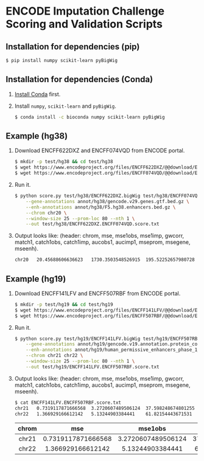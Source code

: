 # ENCODE Imputation Challenge Scoring and Validation Scripts

## Installation for dependencies (pip)

```bash
$ pip install numpy scikit-learn pyBigWig
```

## Installation for dependencies (Conda)

1) [Install Conda](https://conda.io/docs/user-guide/install/linux.html) first.

2) Install `numpy`, `scikit-learn` and `pyBigWig`.
	```bash
	$ conda install -c bioconda numpy scikit-learn pyBigWig 
	```

## Example (hg38)

1) Download ENCFF622DXZ and ENCFF074VQD from ENCODE portal.
	```bash
	$ mkdir -p test/hg38 && cd test/hg38
	$ wget https://www.encodeproject.org/files/ENCFF622DXZ/@@download/ENCFF622DXZ.bigWig
	$ wget https://www.encodeproject.org/files/ENCFF074VQD/@@download/ENCFF074VQD.bigWig
	```

2) Run it.
	```bash
	$ python score.py test/hg38/ENCFF622DXZ.bigWig test/hg38/ENCFF074VQD.bigWig \
		--gene-annotations annot/hg38/gencode.v29.genes.gtf.bed.gz \
		--enh-annotations annot/hg38/F5.hg38.enhancers.bed.gz \
		--chrom chr20 \
		--window-size 25 --prom-loc 80 --nth 1 \
		--out test/hg38/ENCFF622DXZ.ENCFF074VQD.score.txt
	```

3) Output looks like: (header: chrom, mse, mse1obs, mse1imp, gwcorr, match1, catch1obs, catch1imp, aucobs1, aucimp1, mseprom, msegene, mseenh).
	```bash
	chr20	20.45688606636623	1730.3503548526915	195.52252657980728	0.01705378703206674	848	3462	2976	0.5852748736100822	0.590682173511888	376.1018309950674	31.24613030186926	94.01719916101615
	```

## Example (hg19)

1) Download ENCFF141LFV and ENCFF507RBF from ENCODE portal.
	```bash
	$ mkdir -p test/hg19 && cd test/hg19
	$ wget https://www.encodeproject.org/files/ENCFF141LFV/@@download/ENCFF141LFV.bigWig
	$ wget https://www.encodeproject.org/files/ENCFF507RBF/@@download/ENCFF507RBF.bigWig
	```

2) Run it.
	```bash
	$ python score.py test/hg19/ENCFF141LFV.bigWig test/hg19/ENCFF507RBF.bigWig \
		--gene-annotations annot/hg19/gencode.v19.annotation.protein_coding.full.sorted.genes.bed.gz \
		--enh-annotations annot/hg19/human_permissive_enhancers_phase_1_and_2.bed.gz \
		--chrom chr21 chr22 \
		--window-size 25 --prom-loc 80 --nth 1 \
		--out test/hg19/ENCFF141LFV.ENCFF507RBF.score.txt
	```

3) Output looks like: (header: chrom, mse, mse1obs, mse1imp, gwcorr, match1, catch1obs, catch1imp, aucobs1, aucimp1, mseprom, msegene, mseenh).
	```bash
	$ cat ENCFF141LFV.ENCFF507RBF.score.txt
	chr21	0.7319117871666568	3.2720607489506124	37.598248674801255	0.2399089043479622	1188	3894	3266	0.7485369355214815	0.6948649403632234	3.236683554034965	1.421404590155849	6.032906435152852
	chr22	1.366929166612142	5.13244903384441	61.82154443671531	0.29302792900228364	1436	5645	4589	0.8086374687050369	0.7275331625264598	4.609551163010887	2.3647588930301713	7.901332816276359
	```
	**chrom**|**mse**|**mse1obs**|**mse1imp**|**gwcorr**|**match1**|**catch1obs**|**catch1imp**|**aucobs1**|**aucimp1**|**mseprom**|**msegene**|**mseenh**
	:-----:|:-----:|:-----:|:-----:|:-----:|:-----:|:-----:|:-----:|:-----:|:-----:|:-----:|:-----:|:-----:
	chr21|0.7319117871666568|3.2720607489506124|37.598248674801255|0.2399089043479622|1188|3894|3266|0.7485369355214815|0.6948649403632234|3.236683554034965|1.421404590155849|6.032906435152852
	 |chr22|1.366929166612142|5.13244903384441|61.82154443671531|0.29302792900228364|1436|5645|4589|0.8086374687050369|0.7275331625264598|4.609551163010887|2.3647588930301713|7.901332816276359
